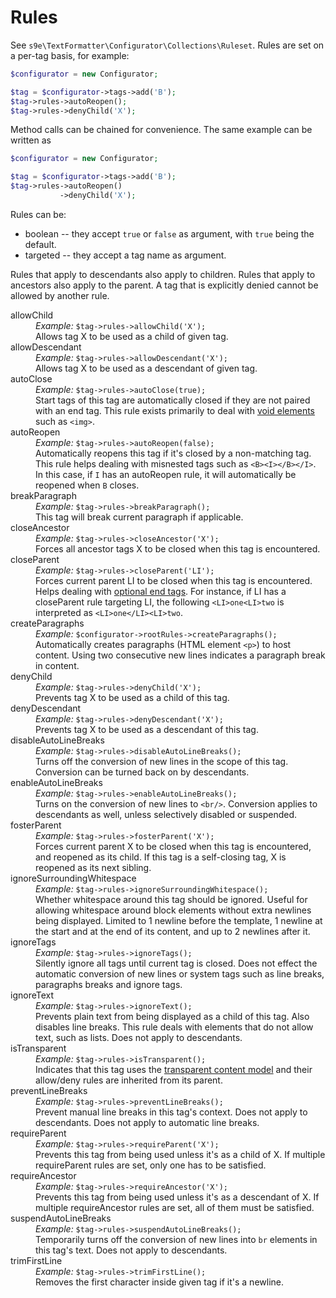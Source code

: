 Rules
=====

See <code>s9e\TextFormatter\Configurator\Collections\Ruleset</code>.
Rules are set on a per-tag basis, for example:

```php
$configurator = new Configurator;

$tag = $configurator->tags->add('B');
$tag->rules->autoReopen();
$tag->rules->denyChild('X');
```

Method calls can be chained for convenience. The same example can be written as

```php
$configurator = new Configurator;

$tag = $configurator->tags->add('B');
$tag->rules->autoReopen()
           ->denyChild('X');
```

Rules can be:

 * boolean -- they accept <code>true</code> or <code>false</code> as argument, with <code>true</code> being the default.
 * targeted -- they accept a tag name as argument.

Rules that apply to descendants also apply to children. Rules that apply to ancestors also apply to the parent. A tag that is explicitly denied cannot be allowed by another rule.

<dl>

<dt>allowChild</dt>
<dd><i>Example:</i> <code>$tag->rules->allowChild('X');</code><br/>
Allows tag X to be used as a child of given tag.</dd>

<dt>allowDescendant</dt>
<dd><i>Example:</i> <code>$tag->rules->allowDescendant('X');</code><br/>
Allows tag X to be used as a descendant of given tag.</dd>

<dt>autoClose</dt>
<dd><i>Example:</i> <code>$tag->rules->autoClose(true);</code><br/>
Start tags of this tag are automatically closed if they are not paired with an end tag. This rule exists primarily to deal with <a href="http://www.w3.org/html/wg/drafts/html/master/single-page.html#void-elements">void elements</a> such as <code>&lt;img&gt;</code>.</dd>

<dt>autoReopen</dt>
<dd><i>Example:</i> <code>$tag->rules->autoReopen(false);</code><br/>
Automatically reopens this tag if it's closed by a non-matching tag. This rule helps dealing with misnested tags such as <code>&lt;B&gt;&lt;I&gt;&lt;/B&gt;&lt;/I&gt;</code>. In this case, if <code>I</code> has an autoReopen rule, it will automatically be reopened when <code>B</code> closes.</dd>

<dt>breakParagraph</dt>
<dd><i>Example:</i> <code>$tag->rules->breakParagraph();</code><br/>
This tag will break current paragraph if applicable.</dd>

<dt>closeAncestor</dt>
<dd><i>Example:</i> <code>$tag->rules->closeAncestor('X');</code><br/>
Forces all ancestor tags X to be closed when this tag is encountered.</dd>

<dt>closeParent</dt>
<dd><i>Example:</i> <code>$tag->rules->closeParent('LI');</code><br/>
Forces current parent LI to be closed when this tag is encountered. Helps dealing with <a href="http://www.w3.org/html/wg/drafts/html/master/single-page.html#optional-tags">optional end tags</a>. For instance, if LI has a closeParent rule targeting LI, the following <code>&lt;LI&gt;one&lt;LI&gt;two</code> is interpreted as <code>&lt;LI&gt;one&lt;/LI&gt;&lt;LI&gt;two</code>.</dd>

<dt>createParagraphs</dt>
<dd><i>Example:</i> <code>$configurator->rootRules->createParagraphs();</code><br/>
Automatically creates paragraphs (HTML element <code>&lt;p&gt;</code>) to host content. Using two consecutive new lines indicates a paragraph break in content.</dd>

<dt>denyChild</dt>
<dd><i>Example:</i> <code>$tag->rules->denyChild('X');</code><br/>
Prevents tag X to be used as a child of this tag.</dd>

<dt>denyDescendant</dt>
<dd><i>Example:</i> <code>$tag->rules->denyDescendant('X');</code><br/>
Prevents tag X to be used as a descendant of this tag.</dd>

<dt>disableAutoLineBreaks</dt>
<dd><i>Example:</i> <code>$tag->rules->disableAutoLineBreaks();</code><br/>
Turns off the conversion of new lines in the scope of this tag. Conversion can be turned back on by descendants.</dd>

<dt>enableAutoLineBreaks</dt>
<dd><i>Example:</i> <code>$tag->rules->enableAutoLineBreaks();</code><br/>
Turns on the conversion of new lines to <code>&lt;br/&gt;</code>. Conversion applies to descendants as well, unless selectively disabled or suspended.</dd>

<dt>fosterParent</dt>
<dd><i>Example:</i> <code>$tag->rules->fosterParent('X');</code><br/>
Forces current parent X to be closed when this tag is encountered, and reopened as its child. If this tag is a self-closing tag, X is reopened as its next sibling.</dd>

<dt>ignoreSurroundingWhitespace</dt>
<dd><i>Example:</i> <code>$tag->rules->ignoreSurroundingWhitespace();</code><br/>
Whether whitespace around this tag should be ignored. Useful for allowing whitespace around block elements without extra newlines being displayed. Limited to 1 newline before the template, 1 newline at the start and at the end of its content, and up to 2 newlines after it.</dd>

<dt>ignoreTags</dt>
<dd><i>Example:</i> <code>$tag->rules->ignoreTags();</code><br/>
Silently ignore all tags until current tag is closed. Does not effect the automatic conversion of new lines or system tags such as line breaks, paragraphs breaks and ignore tags.</dd>

<dt>ignoreText</dt>
<dd><i>Example:</i> <code>$tag->rules->ignoreText();</code><br/>
Prevents plain text from being displayed as a child of this tag. Also disables line breaks. This rule deals with elements that do not allow text, such as lists. Does not apply to descendants.</dd>

<dt>isTransparent</dt>
<dd><i>Example:</i> <code>$tag->rules->isTransparent();</code><br/>
Indicates that this tag uses the <a href="http://www.w3.org/html/wg/drafts/html/master/single-page.html#transparent-content-models">transparent content model</a> and their allow/deny rules are inherited from its parent.</dd>

<dt>preventLineBreaks</dt>
<dd><i>Example:</i> <code>$tag->rules->preventLineBreaks();</code><br/>
Prevent manual line breaks in this tag's context. Does not apply to descendants. Does not apply to automatic line breaks.</dd>

<dt>requireParent</dt>
<dd><i>Example:</i> <code>$tag->rules->requireParent('X');</code><br/>
Prevents this tag from being used unless it's as a child of X. If multiple requireParent rules are set, only one has to be satisfied.</dd>

<dt>requireAncestor</dt>
<dd><i>Example:</i> <code>$tag->rules->requireAncestor('X');</code><br/>
Prevents this tag from being used unless it's as a descendant of X. If multiple requireAncestor rules are set, all of them must be satisfied.</dd>

<dt>suspendAutoLineBreaks</dt>
<dd><i>Example:</i> <code>$tag->rules->suspendAutoLineBreaks();</code><br/>
Temporarily turns off the conversion of new lines into <code>br</code> elements in this tag's text. Does not apply to descendants.</dd>

<dt>trimFirstLine</dt>
<dd><i>Example:</i> <code>$tag->rules->trimFirstLine();</code><br/>
Removes the first character inside given tag if it's a newline.</dd>

</dl>
